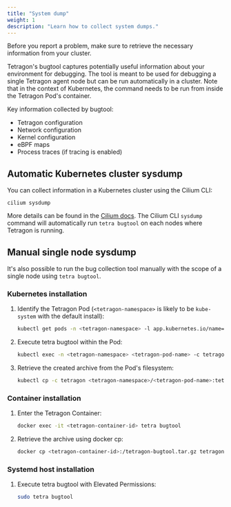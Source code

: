 ```yaml
---
title: "System dump"
weight: 1
description: "Learn how to collect system dumps."
---
```


Before you report a problem, make sure to retrieve the necessary information
from your cluster.

Tetragon's bugtool captures potentially useful information about your
environment for debugging. The tool is meant to be used for debugging a single
Tetragon agent node but can be run automatically in a cluster. Note that in the
context of Kubernetes, the command needs to be run from inside the Tetragon
Pod's container.

Key information collected by bugtool:
- Tetragon configuration
- Network configuration
- Kernel configuration
- eBPF maps
- Process traces (if tracing is enabled)

## Automatic Kubernetes cluster sysdump

You can collect information in a Kubernetes cluster using the Cilium CLI:

```shell
cilium sysdump
```

More details can be found in the [Cilium docs](https://docs.cilium.io/en/stable/operations/troubleshooting/#automatic-log-state-collection).
The Cilium CLI `sysdump` command will automatically run `tetra bugtool` on each
nodes where Tetragon is running.

## Manual single node sysdump

It's also possible to run the bug collection tool manually with the scope of a
single node using `tetra bugtool`.

### Kubernetes installation

1. Identify the Tetragon Pod (`<tetragon-namespace>` is likely to be `kube-system`
   with the default install):

   ```bash
   kubectl get pods -n <tetragon-namespace> -l app.kubernetes.io/name=tetragon
   ```

2. Execute tetra bugtool within the Pod:

   ```bash
   kubectl exec -n <tetragon-namespace> <tetragon-pod-name> -c tetragon -- tetra bugtool
   ```

3. Retrieve the created archive from the Pod's filesystem:

   ```bash
   kubectl cp -c tetragon <tetragon-namespace>/<tetragon-pod-name>:tetragon-bugtool.tar.gz tetragon-bugtool.tar.gz
   ```

### Container installation

1. Enter the Tetragon Container:

   ```bash
   docker exec -it <tetragon-container-id> tetra bugtool
   ```

2. Retrieve the archive using docker cp:

   ```bash
   docker cp <tetragon-container-id>:/tetragon-bugtool.tar.gz tetragon-bugtool.tar.gz
   ```

### Systemd host installation

1. Execute tetra bugtool with Elevated Permissions:

   ```bash
   sudo tetra bugtool
   ```
